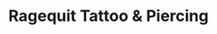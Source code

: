 ---
title: "Ragequit Tattoo & Piercing"
url: /zuerich/ragequit-tattoo-und-piercing/
shop: Tattoo
---